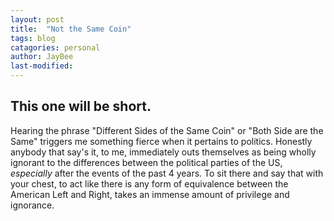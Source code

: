 ```yaml
---
layout: post
title:  "Not the Same Coin"
tags: blog
catagories: personal
author: JayBee
last-modified:
---
```


## This one will be short.
Hearing the phrase "Different Sides of the Same Coin" or "Both Side are the Same" triggers me something fierce when it pertains to politics. Honestly anybody that say's it, to me, immediately outs themselves as being wholly ignorant to the differences between the political parties of the US, *especially* after the events of the past 4 years. To sit there and say that with your chest, to act like there is any form of equivalence between the American Left and Right, takes an immense amount of privilege and ignorance. 